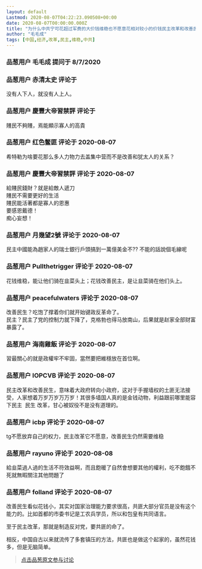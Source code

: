 ```yaml
---
layout: default
Lastmod: 2020-08-07T04:22:23.090508+00:00
date: 2020-08-07T00:00:00.000Z
title: "为什么中共宁可花超过军费的大价钱维稳也不愿意花相对较小的价钱民主改革和改善民生？"
author: "毛毛成"
tags: [中国,经济,改革,民主,维稳,中共]
---
```



### 品葱用户 **毛毛成** 提问于 8/7/2020
    

    
                

### 品葱用户 **赤清太史** 评论于 
        
没有人下人，就没有人上人。
        
                

### 品葱用户 **慶豐大帝習禁評** 评论于 
        
賤民不夠賤，焉能顯示寡人的高貴
        
                

### 品葱用户 **红色鳖匪** 评论于 2020-08-07
        
希特勒为啥要花那么多人力物力去盖集中营而不是改善和犹太人的关系？
        
                

### 品葱用户 **慶豐大帝習禁評** 评论于 2020-08-07
        
給賤民錢財？就是給敵人遞刀  
賤民不需要更好的生活  
賤民能活著都是寡人的恩惠  
要感恩戴德！  
痴心妄想！
        
                

### 品葱用户 **月幾望2號** 评论于 2020-08-07
        
民主中國能為趙家人的瑞士銀行戶頭搞到一萬億美金不?? 不能的話說個毛線呢
        
                

### 品葱用户 **Pullthetrigger** 评论于 2020-08-07
        
花钱维稳，能让他们骑在韭菜头上；花钱改善民主，是让韭菜骑在他们头上。
        
                

### 品葱用户 **peacefulwaters** 评论于 2020-08-07
        
改善民生？吃饱了撑着你们就开始键政反革命了。  
民主？民主了党的控制力就下降了，克格勃也得马放南山，后果就是赵家全部财富暴露了。
        
                

### 品葱用户 **海南雞飯** 评论于 2020-08-07
        
習最關心的就是政權牢不牢固，當然要把維穩放在首位啊。
        
                

### 品葱用户 **IOPCVB** 评论于 2020-08-07
        
民主改革和改善民生，意味着大政府转向小政府，这对于手握墙权的土匪无法接受，人家想着万岁万岁万万岁！其很多墙国人真的是金钱动物，利益跟前哪里能容下民主  民生 改革，甘心被奴役不是没有道理的。
        
                

### 品葱用户 **icbp** 评论于 2020-08-07
        
tg不愿放弃自己的权力，民主改革它不愿意，改善民生仍然需要维稳
        
                

### 品葱用户 **rayuno** 评论于 2020-08-08
        
給韭菜過人過的生活不符效益啊，而且飽暖了自然會想要其他的權利，吃不飽餓不死就無暇關注其他問題了
        
                

### 品葱用户 **folland** 评论于 2020-08-07
        
改善民生看似花钱小，其实对国家治理能力要求很高，共匪大部分官员是没有这个能力的。比如首都的市委书记是工农兵学员，所以和包皇有共同语言。  
  
至于民主改革，那就是制造反对党，要共匪的命了。  
  
相反，中国自古以来就流传了多套镇压的方法，共匪也是做这个起家的，虽然花钱多，但是无脑简单。
        
                





> [点击品葱原文参与讨论](https://pincong.rocks/question/29496)

